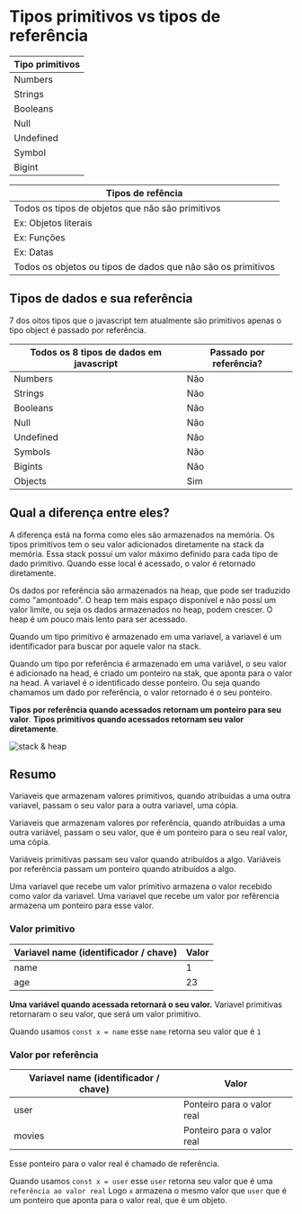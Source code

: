 # Tipos primitivos vs tipos de referência

| Tipo primitivos |
| --- | 
| Numbers |
| Strings |
| Booleans |
| Null |
| Undefined |
| Symbol |
| Bigint |

| Tipos de refência |
| --- |
| Todos os tipos de objetos que não são primitivos |
| Ex: Objetos literais |
| Ex: Funções |
| Ex: Datas |
| Todos os objetos ou tipos de dados que não são os primitivos |

## Tipos de dados e sua referência

7 dos oitos tipos que o javascript tem atualmente são primitivos
apenas o tipo object é passado por referência.

| Todos os 8 tipos de dados em javascript | Passado por referência?|
| --- | --- |
| Numbers | Não |
| Strings | Não |
| Booleans | Não |
| Null | Não |
| Undefined | Não |
| Symbols | Não |
| Bigints | Não |
| Objects | Sim |

## Qual a diferença entre eles?

A diferença está na forma como eles são armazenados na memória.
Os tipos primitivos tem o seu valor adicionados diretamente na stack da memória.
Essa stack possuí um valor máximo definido para cada tipo de dado primitivo.
Quando esse local é acessado, o valor é retornado diretamente.

Os dados por referência são armazenados na heap, que pode ser traduzido como "amontoado".
O heap tem mais espaço disponível e não possí um valor limite, ou seja os dados armazenados
no heap, podem crescer. O heap é um pouco mais lento para ser acessado.

Quando um tipo primitivo é armazenado em uma variavel, a variavel é um identificador
para buscar por aquele valor na stack.

Quando um tipo por referência é armazenado em uma variãvel, o seu valor é adicionado na head,
é criado um ponteiro na stak, que aponta para o valor na head. A variavel é o identificado
desse ponteiro. Ou seja quando chamamos um dado por referência, o valor retornado é o seu
ponteiro. 

**Tipos por referência quando acessados retornam um ponteiro para seu valor**.
**Tipos primitivos quando acessados retornam seu valor diretamente**.

![stack & heap](https://i.stack.imgur.com/60b4B.jpg)


## Resumo

Variaveis que armazenam valores primitivos, quando atribuidas a uma outra variavel,
passam o seu valor para a outra variavel, uma cópia.

Variaveis que armazenam valores por referência, quando atribuidas a uma outra variável,
passam o seu valor, que é um ponteiro para o seu real valor, uma cópia.

Variáveis primitivas passam seu valor quando atribuídos a algo.
Variáveis por referência passam um ponteiro quando atribuídos a algo.

Uma variavel que recebe um valor primitivo armazena o valor recebido como valor da variavel.
Uma variavel que recebe um valor por refêrencia armazena um ponteiro para esse valor.

### Valor primitivo

| Variavel name (identificador / chave) | Valor |
| --- | --- |
| name | 1 |
| age | 23 |

**Uma variável quando acessada retornará o seu valor.**
Variavel primitivas retornaram o seu valor, que será um valor primitivo.

Quando usamos `const x = name` esse `name` retorna seu valor que é `1`

### Valor por referência

| Variavel name (identificador / chave) | Valor |
| --- | --- |
| user | Ponteiro para o valor real |
| movies | Ponteiro para o valor real |

Esse ponteiro para o valor real é chamado de referência.

Quando usamos `const x = user` esse `user` retorna seu valor que é uma `referência ao valor real`
Logo `x` armazena o mesmo valor que `user` que é um ponteiro que aponta para o valor real, que 
é um objeto.
